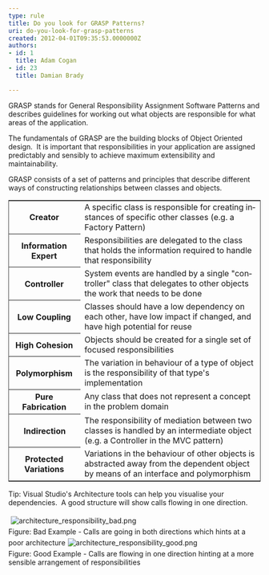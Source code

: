 ```yaml
---
type: rule
title: Do you look for GRASP Patterns?
uri: do-you-look-for-grasp-patterns
created: 2012-04-01T09:35:53.0000000Z
authors:
- id: 1
  title: Adam Cogan
- id: 23
  title: Damian Brady

---
```




<span class='intro'> <p><span lang="EN-AU">GRASP stands for General Responsibility Assignment Software Patterns and describes guidelines for working out what objects are responsible for what areas of the application.</span></p> </span>

<p>​The fundamentals of GRASP are the <span lang="EN-AU">building blocks of Object Oriented design.&#160; It is important that r<span lang="EN-AU">esponsibilities in your application are assigned predictably and sensibly to achieve maximum extensibility and maintainability.</span></span></p>
<p><span lang="EN-AU">GRASP consists of a set of&#160;patterns and principles that describe different ways of constructing relationships between classes and objects.</span></p>
<p><span lang="EN-AU"><table style="border-bottom&#58;#444 1px solid;border-left&#58;#444 1px solid;border-top&#58;#444 1px solid;border-right&#58;#444 1px solid;"><tbody><tr><th style="padding-right&#58;10px;">Creator</th>
<td>A specific class is responsible for creating instances of specific other classes (e.g. a Factory Pattern)</td></tr>
<tr><th style="padding-right&#58;10px;">​Information Expert</th>
<td>Responsibilities are delegated to the class that holds the information required to handle that responsibility​</td></tr>
<tr><th style="padding-right&#58;10px;">​Controller</th>
<td>​System events are handled by a single &quot;controller&quot; class that delegates to other objects the work that needs to be done</td></tr>
<tr><th style="padding-right&#58;10px;">​Low Coupling </th>
<td>Classes should have a low dependency on each other, have low impact if changed, and ​have high potential for reuse</td></tr>
<tr><th style="padding-right&#58;10px;">​High Cohesion</th>
<td>​Objects should be created for a single set of focused responsibilities</td></tr>
<tr><th style="padding-right&#58;10px;">​Polymorphism</th>
<td>​The variation in behaviour of a type of object is the responsibility of that type's implementation</td></tr>
<tr><th style="padding-right&#58;10px;">​Pure Fabrication</th>
<td>​Any class that does not represent a concept in the problem domain</td></tr>
<tr><th>​Indirection</th>
<td>​The responsibility of mediation between two classes is handled by an intermediate object (e.g. a Controller in the MVC pattern)</td></tr>
<tr><th style="padding-right&#58;10px;">​Protected Variations</th>
<td>​Variations in the behaviour of other objects is abstracted away from the dependent object by means of an interface and polymorphism</td></tr></tbody></table></span></p>
<p>Tip&#58; Visual Studio's Architecture tools can help you visualise your dependencies.&#160; A good structure will show calls flowing in one direction.</p>
<p><img alt="architecture_responsibility_bad.png" src="/SoftwareDevelopment/RulestobetterArchitectureandCodeReview/PublishingImages/architecture_responsibility_bad.png" style="margin&#58;5px;" /><br><span class="ssw-rteStyle-FigureBad">Figure&#58; Bad Example - Calls are going in both directions which hints at a poor architecture</span><img alt="architecture_responsibility_good.png" src="/SoftwareDevelopment/RulestobetterArchitectureandCodeReview/PublishingImages/architecture_responsibility_good.png" style="margin&#58;5px;" /><br><span class="ssw-rteStyle-FigureGood">Figure&#58; Good Example -&#160;Calls&#160;are flowing in one direction hinting at a more sensible&#160;arrangement of responsibilities</span></p>


